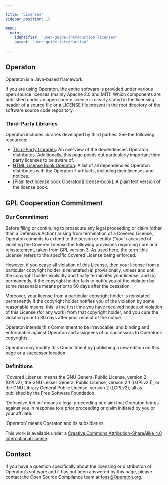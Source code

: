 ```yaml
---

title: 'Licenses'
sidebar_position: 15

menu:
  main:
    identifier: "user-guide-introduction-licenses"
    parent: "user-guide-introduction"

---
```



## Operaton

Operaton is a Java-based framework.

If you are using Operaton, the entire software is provided under various open source licenses (mainly Apache 2.0 and MIT). Which components are published under an open source license is clearly stated in the licensing header of a source file or a LICENSE file present in the root directory of the software source code repository.


### Third-Party Libraries

Operaton includes libraries developed by third parties. See the following resources:

* [Third-Party Libraries][third-party-libraries]: An overview of the dependencies Operaton distributes. Additionally, this page points out particularly important third-party licenses to be aware of.
* [HTML License Book Operaton](https://github.com/operaton/operaton/blob/main/distro/license-book/src/main/resources/license-book.txt): A list of all dependencies Operaton distributes with the Operaton 7 artifacts, including their licenses and notices.
* [Plain text license book Operaton][license-book]: A plain text version of the license book.

[third-party-libraries]: ./third-party-libraries/index.md
<!--
[license-book]: https://artifacts.Operaton.com/artifactory/Operaton-bpm/org/Operaton/bpm/license-book/{{< minor-version >}}.0/license-book-{{< minor-version >}}.0.txt
-->


## GPL Cooperation Commitment

### Our Commitment

Before filing or continuing to prosecute any legal proceeding or claim (other than a Defensive Action) arising from termination of a Covered License, Operaton commits to extend to the person or entity (“you”) accused of violating the Covered License the following provisions regarding cure and reinstatement, taken from GPL version 3. As used here, the term ‘this License’ refers to the specific Covered License being enforced.

However, if you cease all violation of this License, then your license from a particular copyright holder is reinstated (a) provisionally, unless and until the copyright holder explicitly and finally terminates your license, and (b) permanently, if the copyright holder fails to notify you of the violation by some reasonable means prior to 60 days after the cessation.

Moreover, your license from a particular copyright holder is reinstated permanently if the copyright holder notifies you of the violation by some reasonable means, this is the first time you have received notice of violation of this License (for any work) from that copyright holder, and you cure the violation prior to 30 days after your receipt of the notice.

Operaton intends this Commitment to be irrevocable, and binding and enforceable against Operaton and assignees of or successors to Operaton’s copyrights.

Operaton may modify this Commitment by publishing a new edition on this page or a successor location.

### Definitions

‘Covered License’ means the GNU General Public License, version 2 (GPLv2), the GNU Lesser General Public License, version 2.1 (LGPLv2.1), or the GNU Library General Public License, version 2 (LGPLv2), all as published by the Free Software Foundation.

‘Defensive Action’ means a legal proceeding or claim that Operaton brings against you in response to a prior proceeding or claim initiated by you or your affiliate.

‘Operaton’ means Operaton and its subsidiaries.

This work is available under a [Creative Commons Attribution-ShareAlike 4.0 International license](https://creativecommons.org/licenses/by-sa/4.0/).

## Contact

If you have a question specifically about the licensing or distribution of Operaton’s software and it has not been answered by this page, please contact the Open Source Compliance team at [foss@Operaton.org](mailto:foss@Operaton.org).
